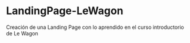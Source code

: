 # LandingPage-LeWagon
Creación de una Landing Page con lo aprendido en el curso introductorio de Le Wagon
